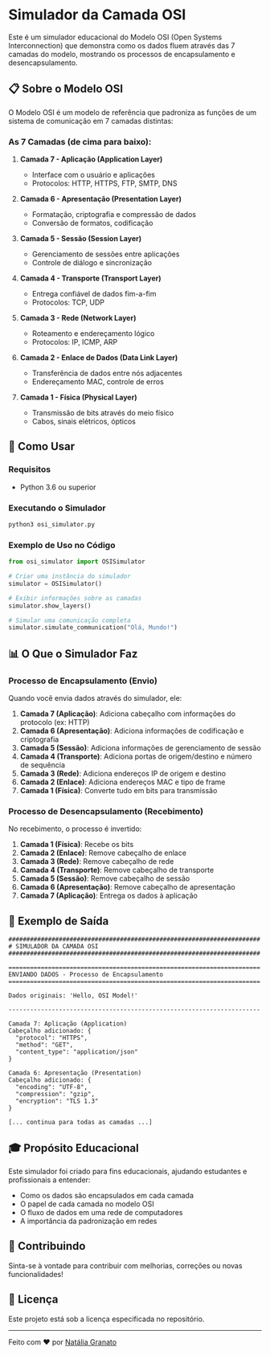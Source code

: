 # Simulador da Camada OSI

Este é um simulador educacional do Modelo OSI (Open Systems Interconnection) que demonstra como os dados fluem através das 7 camadas do modelo, mostrando os processos de encapsulamento e desencapsulamento.

## 📋 Sobre o Modelo OSI

O Modelo OSI é um modelo de referência que padroniza as funções de um sistema de comunicação em 7 camadas distintas:

### As 7 Camadas (de cima para baixo):

1. **Camada 7 - Aplicação (Application Layer)**
   - Interface com o usuário e aplicações
   - Protocolos: HTTP, HTTPS, FTP, SMTP, DNS

2. **Camada 6 - Apresentação (Presentation Layer)**
   - Formatação, criptografia e compressão de dados
   - Conversão de formatos, codificação

3. **Camada 5 - Sessão (Session Layer)**
   - Gerenciamento de sessões entre aplicações
   - Controle de diálogo e sincronização

4. **Camada 4 - Transporte (Transport Layer)**
   - Entrega confiável de dados fim-a-fim
   - Protocolos: TCP, UDP

5. **Camada 3 - Rede (Network Layer)**
   - Roteamento e endereçamento lógico
   - Protocolos: IP, ICMP, ARP

6. **Camada 2 - Enlace de Dados (Data Link Layer)**
   - Transferência de dados entre nós adjacentes
   - Endereçamento MAC, controle de erros

7. **Camada 1 - Física (Physical Layer)**
   - Transmissão de bits através do meio físico
   - Cabos, sinais elétricos, ópticos

## 🚀 Como Usar

### Requisitos

- Python 3.6 ou superior

### Executando o Simulador

```bash
python3 osi_simulator.py
```

### Exemplo de Uso no Código

```python
from osi_simulator import OSISimulator

# Criar uma instância do simulador
simulator = OSISimulator()

# Exibir informações sobre as camadas
simulator.show_layers()

# Simular uma comunicação completa
simulator.simulate_communication("Olá, Mundo!")
```

## 📊 O Que o Simulador Faz

### Processo de Encapsulamento (Envio)

Quando você envia dados através do simulador, ele:

1. **Camada 7 (Aplicação)**: Adiciona cabeçalho com informações do protocolo (ex: HTTP)
2. **Camada 6 (Apresentação)**: Adiciona informações de codificação e criptografia
3. **Camada 5 (Sessão)**: Adiciona informações de gerenciamento de sessão
4. **Camada 4 (Transporte)**: Adiciona portas de origem/destino e número de sequência
5. **Camada 3 (Rede)**: Adiciona endereços IP de origem e destino
6. **Camada 2 (Enlace)**: Adiciona endereços MAC e tipo de frame
7. **Camada 1 (Física)**: Converte tudo em bits para transmissão

### Processo de Desencapsulamento (Recebimento)

No recebimento, o processo é invertido:

1. **Camada 1 (Física)**: Recebe os bits
2. **Camada 2 (Enlace)**: Remove cabeçalho de enlace
3. **Camada 3 (Rede)**: Remove cabeçalho de rede
4. **Camada 4 (Transporte)**: Remove cabeçalho de transporte
5. **Camada 5 (Sessão)**: Remove cabeçalho de sessão
6. **Camada 6 (Apresentação)**: Remove cabeçalho de apresentação
7. **Camada 7 (Aplicação)**: Entrega os dados à aplicação

## 📝 Exemplo de Saída

```
######################################################################
# SIMULADOR DA CAMADA OSI
######################################################################

======================================================================
ENVIANDO DADOS - Processo de Encapsulamento
======================================================================

Dados originais: 'Hello, OSI Model!'

----------------------------------------------------------------------

Camada 7: Aplicação (Application)
Cabeçalho adicionado: {
  "protocol": "HTTPS",
  "method": "GET",
  "content_type": "application/json"
}

Camada 6: Apresentação (Presentation)
Cabeçalho adicionado: {
  "encoding": "UTF-8",
  "compression": "gzip",
  "encryption": "TLS 1.3"
}

[... continua para todas as camadas ...]
```

## 🎓 Propósito Educacional

Este simulador foi criado para fins educacionais, ajudando estudantes e profissionais a entender:

- Como os dados são encapsulados em cada camada
- O papel de cada camada no modelo OSI
- O fluxo de dados em uma rede de computadores
- A importância da padronização em redes

## 🤝 Contribuindo

Sinta-se à vontade para contribuir com melhorias, correções ou novas funcionalidades!

## 📄 Licença

Este projeto está sob a licença especificada no repositório.

---

Feito com ❤️ por [Natália Granato](https://github.com/nataliagranato)
